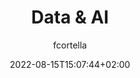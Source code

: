---
title: Data & AI
menutitle: Azure Data & AI
date: 2022-08-15T15:07:44+02:00
author: 
  - fcortella
weight: 04
draft: false
chapter: false
alwaysopen: false
lastmod: 2022-09-16T12:04:08.394Z
summary: "Take a look at our Data & AI offerings"
caption: /images/solutionareas/AI-white.png
featured: true
---